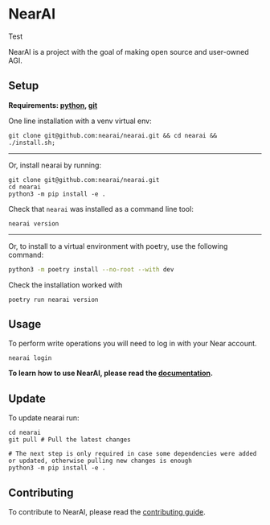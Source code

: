 # NearAI

Test

NearAI is a project with the goal of making open source and user-owned AGI.

## Setup

<b>Requirements: [python](https://www.python.org/downloads/), [git](https://github.com/git-guides/install-git)</b>

One line installation with a venv virtual env:

```shell
git clone git@github.com:nearai/nearai.git && cd nearai && ./install.sh;
```

<hr/>
Or, install nearai by running:

```shell
git clone git@github.com:nearai/nearai.git
cd nearai
python3 -m pip install -e .
```

Check that `nearai` was installed as a command line tool:

```shell
nearai version
```

<hr/>
Or, to install to a virtual environment with poetry, use the following command:

```bash
python3 -m poetry install --no-root --with dev
```

Check the installation worked with

```
poetry run nearai version
```

## Usage

To perform write operations you will need to log in with your Near account.

```
nearai login
```

<b>To learn how to use NearAI, please read the [documentation](https://docs.near.ai/).</b>

## Update

To update nearai run:

```
cd nearai
git pull # Pull the latest changes

# The next step is only required in case some dependencies were added or updated, otherwise pulling new changes is enough
python3 -m pip install -e .
```

## Contributing

To contribute to NearAI, please read the [contributing guide](https://docs.near.ai/contributing/).
